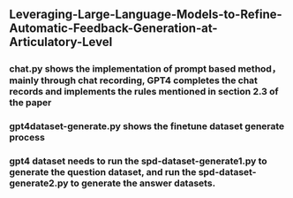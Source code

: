 ## Leveraging-Large-Language-Models-to-Refine-Automatic-Feedback-Generation-at-Articulatory-Level

### chat.py shows the implementation of prompt based method，mainly through chat recording, GPT4 completes the chat records and implements the rules mentioned in section 2.3 of the paper

### gpt4dataset-generate.py shows the finetune dataset generate process

### gpt4 dataset needs to run the spd-dataset-generate1.py to generate the question dataset, and run the spd-dataset-generate2.py to generate the answer datasets.